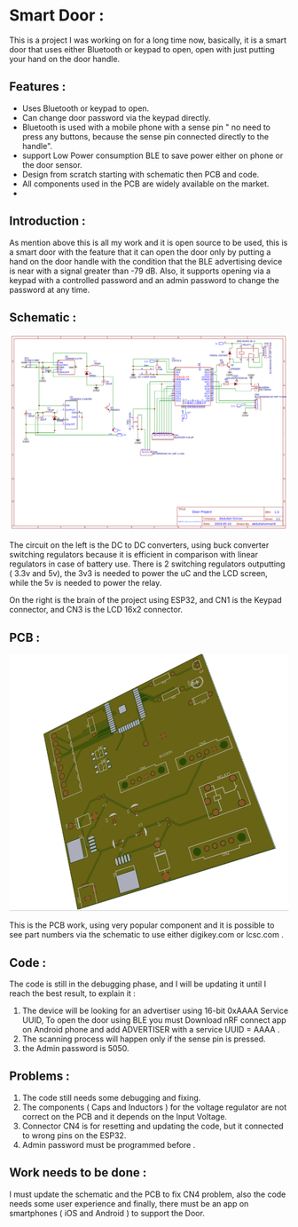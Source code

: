 
# Smart Door :
This is a project I was working on for a long time now, basically, it is a smart door that uses either Bluetooth or keypad to open, open with just putting your hand on the door handle. 
## Features : 

 - Uses Bluetooth or keypad to open.
 - Can change door password via the keypad directly. 
 - Bluetooth is used with a mobile phone with a sense pin " no need to press any buttons, because the sense pin connected directly to the handle". 
 - support Low Power consumption BLE to save power either on phone or the door sensor. 
 - Design from scratch starting with schematic then PCB and code. 
 - All components used in the PCB are widely available on the market.
 - 

## Introduction : 
As mention above this is all my work and it is open source to be used, this is a smart door with the feature that it can open the door only by putting a hand on the door handle with the condition that the BLE advertising device is near with a signal greater than -79 dB. 
Also, it supports opening via a keypad with a controlled password and an admin password to change the password at any time. 

## Schematic : 
![Schematic](https://github.com/abdullahomran9/Smart-Door/blob/master/schematic.png?raw=true)

The circuit on the left is the DC to DC converters, using buck converter switching regulators because it is efficient in comparison with linear regulators in case of battery use. 
There is 2 switching regulators outputting ( 3.3v and 5v), the 3v3 is needed to power the uC and the LCD screen, while the 5v is needed to power the relay. 

On the right is the brain of the project using ESP32, and CN1 is the Keypad connector, and CN3 is the LCD 16x2 connector. 


## PCB : 
![PCB](https://github.com/abdullahomran9/Smart-Door/blob/master/Capture.PNG?raw=true)

This is the PCB work, using very popular component and it is possible to see part numbers via the schematic to use either digikey.com or lcsc.com .


## Code : 
The code is still in the debugging phase, and I will be updating it until I reach the best result, to explain it : 

 1. The device will be looking for an advertiser using 16-bit 0xAAAA Service UUID, To open the door using BLE you must Download nRF connect app on Android phone and add ADVERTISER with a service UUID = AAAA  .
 2. The scanning process will happen only if the sense pin is pressed. 
 3. the Admin password is 5050.
 
## Problems : 
 1. The code still needs some debugging and fixing. 
 2. The components ( Caps and Inductors ) for the voltage regulator are not correct on the PCB and it depends on the Input Voltage. 
 3. Connector CN4 is for resetting and updating the code, but it connected to wrong pins on the ESP32. 
 4. Admin password must be programmed before . 

## Work needs to be done : 
I must update the schematic and the PCB to fix CN4 problem, also the code needs some user experience and finally, there must be an app on smartphones ( iOS and Android ) to support the Door. 

 
